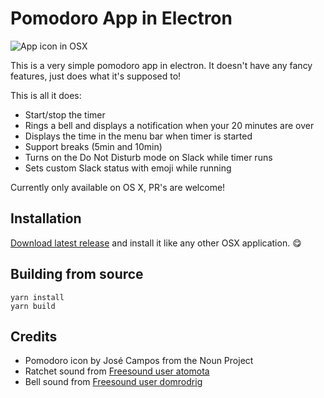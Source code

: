 # Pomodoro App in Electron

![App icon in OSX](https://sourcebox-screenshots.s3.eu-central-1.amazonaws.com/5ad052f03dc552.26268003.png)

This is a very simple pomodoro app in electron. It doesn't have any fancy features, just does what it's supposed to!

This is all it does:

* Start/stop the timer
* Rings a bell and displays a notification when your 20 minutes are over
* Displays the time in the menu bar when timer is started
* Support breaks (5min and 10min)
* Turns on the Do Not Disturb mode on Slack while timer runs
* Sets custom Slack status with emoji while running

Currently only available on OS X, PR's are welcome!

## Installation

[Download latest release](https://github.com/veloxy/pomodoro-electron/releases) and install it like any other OSX application. 😋

## Building from source

```
yarn install
yarn build
```

## Credits

- Pomodoro icon by José Campos from the Noun Project
- Ratchet sound from [Freesound user atomota](http://www.freesound.org/people/atomota/)
- Bell sound from [Freesound user domrodrig](http://www.freesound.org/people/domrodrig/)
